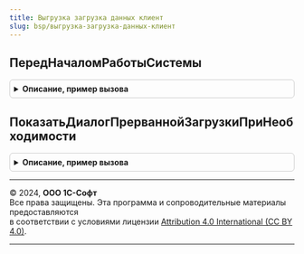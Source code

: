 ```yaml
---
title: Выгрузка загрузка данных клиент
slug: bsp/выгрузка-загрузка-данных-клиент
---
```



## ПередНачаломРаботыСистемы
<details style="margin: 1em 0; padding: 0.5em; border: 1px solid #ccc; border-radius: 6px;">

<summary style="font-weight: bold; cursor: pointer;">Описание, пример вызова</summary>

```bsl

Процедура ПередНачаломРаботыСистемы(Параметры) Экспорт
```

Пример вызова
```bsl
ВыгрузкаЗагрузкаДанныхКлиент.ПередНачаломРаботыСистемы(Параметры) 
```
</details>

## ПоказатьДиалогПрерваннойЗагрузкиПриНеобходимости
<details style="margin: 1em 0; padding: 0.5em; border: 1px solid #ccc; border-radius: 6px;">

<summary style="font-weight: bold; cursor: pointer;">Описание, пример вызова</summary>

```bsl

Процедура ПоказатьДиалогПрерваннойЗагрузкиПриНеобходимости() Экспорт
```

Пример вызова
```bsl
ВыгрузкаЗагрузкаДанныхКлиент.ПоказатьДиалогПрерваннойЗагрузкиПриНеобходимости() 
```
</details>

---

© 2024, **ООО 1С-Софт**  
Все права защищены. Эта программа и сопроводительные материалы предоставляются  
в соответствии с условиями лицензии [Attribution 4.0 International (CC BY 4.0)](https://creativecommons.org/licenses/by/4.0/legalcode).

---
